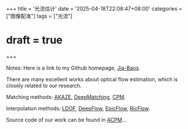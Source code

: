 +++
title = '光流估计'
date = '2025-04-18T22:08:47+08:00'
categories = ["图像配准"]
tags = ["光流"]
# draft = true
+++

Notes: Here is a link to my Github homepage, [Jia-Baos](https://github.com/Jia-Baos/).

There are many excellent works about optical flow estimation, which is closely related to our research.

Matching methods: [AKAZE](https://docs.opencv.org/4.x/d8/d30/classcv_1_1AKAZE.html), [DeepMatching](http://lear.inrialpes.fr/src/deepmatching/), [CPM](https://github.com/YinlinHu/CPM).

Interpolation methods: [LDOF](https://lmb.informatik.uni-freiburg.de/resources/binaries/), [DeepFlow](http://lear.inrialpes.fr/src/deepflow/), [EpicFlow](http://lear.inrialpes.fr/src/epicflow/), [RicFlow](https://github.com/YinlinHu/Ric).

Source code of our work can be found in [ACPM](https://github.com/Jia-Baos/CMakeProject-ACPM)...
